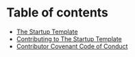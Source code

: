 # Table of contents

* [The Startup Template](README.md)
* [Contributing to The Startup Template](CONTRIBUTING.md)
* [Contributor Covenant Code of Conduct](CODE\_OF\_CONDUCT.md)

